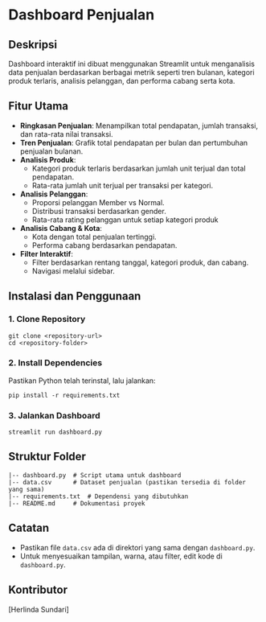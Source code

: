 # Dashboard Penjualan

## Deskripsi
Dashboard interaktif ini dibuat menggunakan Streamlit untuk menganalisis data penjualan berdasarkan berbagai metrik seperti tren bulanan, kategori produk terlaris, analisis pelanggan, dan performa cabang serta kota.

## Fitur Utama
- **Ringkasan Penjualan**: Menampilkan total pendapatan, jumlah transaksi, dan rata-rata nilai transaksi.
- **Tren Penjualan**: Grafik total pendapatan per bulan dan pertumbuhan penjualan bulanan.
- **Analisis Produk**:
  - Kategori produk terlaris berdasarkan jumlah unit terjual dan total pendapatan.
  - Rata-rata jumlah unit terjual per transaksi per kategori.
- **Analisis Pelanggan**:
  - Proporsi pelanggan Member vs Normal.
  - Distribusi transaksi berdasarkan gender.
  - Rata-rata rating pelanggan untuk setiap kategori produk
- **Analisis Cabang & Kota**:
  - Kota dengan total penjualan tertinggi.
  - Performa cabang berdasarkan pendapatan.
- **Filter Interaktif**:
  - Filter berdasarkan rentang tanggal, kategori produk, dan cabang.
  - Navigasi melalui sidebar.

## Instalasi dan Penggunaan
### 1. Clone Repository
```
git clone <repository-url>
cd <repository-folder>
```

### 2. Install Dependencies
Pastikan Python telah terinstal, lalu jalankan:
```
pip install -r requirements.txt
```

### 3. Jalankan Dashboard
```
streamlit run dashboard.py
```

## Struktur Folder
```
|-- dashboard.py  # Script utama untuk dashboard
|-- data.csv      # Dataset penjualan (pastikan tersedia di folder yang sama)
|-- requirements.txt  # Dependensi yang dibutuhkan
|-- README.md     # Dokumentasi proyek
```

## Catatan
- Pastikan file `data.csv` ada di direktori yang sama dengan `dashboard.py`.
- Untuk menyesuaikan tampilan, warna, atau filter, edit kode di `dashboard.py`.

## Kontributor
[Herlinda Sundari]
